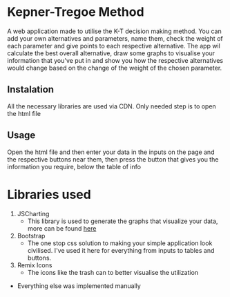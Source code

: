 # Kepner-Tregoe Method
A web application made to utilise the K-T decision making method. You can add your own alternatives and parameters, name them, check the weight of each parameter and give points to each respective alternative. The app wil calculate the best overall alternative, draw some graphs to visualise your information that you've put in and show you how the respective alternatives would change based on the change of the weight of the chosen parameter.
## Instalation
  All the necessary libraries are used via CDN. Only needed step is to open the html file
## Usage
  Open the html file and then enter your data in the inputs on the page and the respective buttons near them, then press the button that gives you the information you require, below the table of info
# Libraries used
  1. JSCharting
     - This library is used to generate the graphs that visualize your data, more can be found [here](https://jscharting.com/)
  2. Bootstrap
     - The one stop css solution to making your simple application look civilised. I've used it here for everything from inputs to tables and buttons.
  3. Remix Icons
     - The icons like the trash can to better visualise the utilization
  - Everything else was implemented manually
